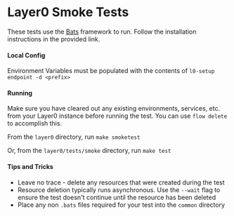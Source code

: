 # Layer0 Smoke Tests

These tests use the [Bats](https://github.com/sstephenson/bats) framework to run. 
Follow the installation instructions in the provided link. 

#### Local Config
Environment Variables must be populated with the contents of `l0-setup endpoint -d <prefix>`

#### Running

Make sure you have cleared out any existing environments, services, etc. from your Layer0 instance before running the test. 
You can use `flow delete` to accomplish this.

From the `layer0` directory, run `make smoketest`

Or, from the `layer0/tests/smoke` directory, run `make test`

#### Tips and Tricks

* Leave no trace - delete any resources that were created during the test
* Resource deletion typically runs asynchronous. 
Use the `--wait` flag to ensure the test doesn't continue until the resource has been deleted
* Place any non `.bats` files required for your test into the `common` directory
